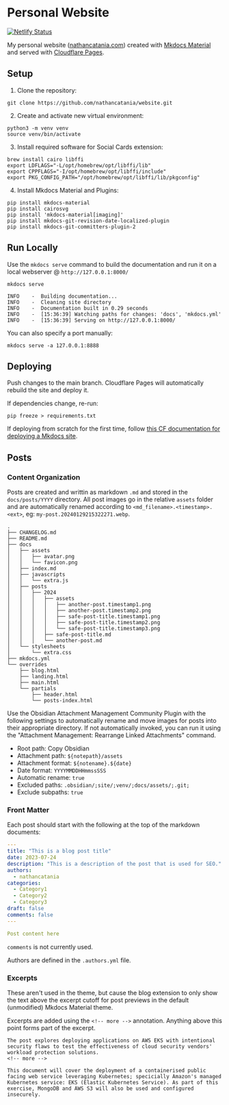 # Personal Website
[![Netlify Status](https://api.netlify.com/api/v1/badges/1958f9dd-27c6-42b8-b7d9-f11d4dc2f0eb/deploy-status)](https://app.netlify.com/sites/icebreaker-382490/deploys)

My personal website ([nathancatania.com](https://nathancatania.com)) created with [Mkdocs Material](https://github.com/squidfunk/mkdocs-material) and served with [Cloudflare Pages](https://pages.cloudflare.com/).

## Setup
1. Clone the repository:
```
git clone https://github.com/nathancatania/website.git
```

2. Create and activate new virtual environment:
```
python3 -m venv venv
source venv/bin/activate
```

3. Install required software for Social Cards extension:
```
brew install cairo libffi
export LDFLAGS="-L/opt/homebrew/opt/libffi/lib"
export CPPFLAGS="-I/opt/homebrew/opt/libffi/include"
export PKG_CONFIG_PATH="/opt/homebrew/opt/libffi/lib/pkgconfig"
```

4. Install Mkdocs Material and Plugins:
```
pip install mkdocs-material
pip install cairosvg
pip install 'mkdocs-material[imaging]'
pip install mkdocs-git-revision-date-localized-plugin
pip install mkdocs-git-committers-plugin-2
```

## Run Locally
Use the `mkdocs serve` command to build the documentation and run it on a local webserver @ `http://127.0.0.1:8000/`

```
mkdocs serve

INFO    -  Building documentation...
INFO    -  Cleaning site directory
INFO    -  Documentation built in 0.29 seconds
INFO    -  [15:36:39] Watching paths for changes: 'docs', 'mkdocs.yml'
INFO    -  [15:36:39] Serving on http://127.0.0.1:8000/
```

You can also specify a port manually:
```
mkdocs serve -a 127.0.0.1:8888
```

## Deploying
Push changes to the main branch.
Cloudflare Pages will automatically rebuild the site and deploy it.

If dependencies change, re-run:
```
pip freeze > requirements.txt
```

If deploying from scratch for the first time, follow [this CF documentation for deploying a Mkdocs site](https://developers.cloudflare.com/pages/framework-guides/deploy-an-mkdocs-site/).


## Posts
### Content Organization
Posts are created and writtin as markdown `.md` and stored in the `docs/posts/YYYY` directory. All post images go in the relative `assets` folder and are automatically renamed according to `<md_filename>.<timestamp>.<ext>`, eg: `my-post.20240129215322271.webp`.


```
.
├── CHANGELOG.md
├── README.md
├── docs
│   ├── assets
│   │   ├── avatar.png
│   │   └── favicon.png
│   ├── index.md
│   ├── javascripts
│   │   └── extra.js
│   ├── posts
│   │   ├── 2024
│   │   │   ├── assets
│   │   │   │   ├── another-post.timestamp1.png
│   │   │   │   ├── another-post.timestamp2.png
│   │   │   │   ├── safe-post-title.timestamp1.png
│   │   │   │   ├── safe-post-title.timestamp2.png
│   │   │   │   └── safe-post-title.timestamp3.png
│   │   │   ├── safe-post-title.md
│   │   │   └── another-post.md
│   └── stylesheets
│       └── extra.css
├── mkdocs.yml
└── overrides
    ├── blog.html
    ├── landing.html
    ├── main.html
    └── partials
        ├── header.html
        └── posts-index.html
```

Use the Obsidian Attachment Management Community Plugin with the following settings to automatically rename and move images for posts into their appropriate directory. If not automatically invoked, you can run it using the "Attachment Management: Rearrange Linked Attachments" command.

  - Root path: Copy Obsidian
  - Attachment path: `${notepath}/assets`
  - Attachment format: `${notename}.${date}`
  - Date format: `YYYYMMDDHHmmssSSS`
  - Automatic rename: `true`
  - Excluded paths: `.obsidian/;site/;venv/;docs/assets/;.git;`
  - Exclude subpaths: `true`

### Front Matter
Each post should start with the following at the top of the markdown documents:
```yaml
---
title: "This is a blog post title"
date: 2023-07-24
description: "This is a description of the post that is used for SEO."
authors:
  - nathancatania
categories:
  - Category1
  - Category2
  - Category3
draft: false
comments: false
---

Post content here
```

`comments` is not currently used.

Authors are defined in the `.authors.yml` file.

### Excerpts

These aren't used in the theme, but cause the blog extension to only show the text above the excerpt cutoff for post previews in the default (unmodified) Mkdocs Material theme.

Excerpts are added using the `<!-- more -->` annotation. Anything above this point forms part of the excerpt.

```
The post explores deploying applications on AWS EKS with intentional security flaws to test the effectiveness of cloud security vendors' workload protection solutions.
<!-- more -->

This document will cover the deployment of a containerised public facing web service leveraging Kubernetes; specicially Amazon's managed Kubernetes service: EKS (Elastic Kubernetes Service). As part of this exercise, MongoDB and AWS S3 will also be used and configured insecurely.
```